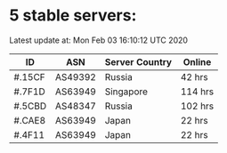 # 5 stable servers:

Latest update at: Mon Feb 03 16:10:12 UTC 2020

| ID | ASN | Server Country | Online |
| -- | --- | -------------- | ------ |
| #.15CF | AS49392 | Russia | 42 hrs |
| #.7F1D | AS63949 | Singapore | 114 hrs |
| #.5CBD | AS48347 | Russia | 102 hrs |
| #.CAE8 | AS63949 | Japan | 22 hrs |
| #.4F11 | AS63949 | Japan | 22 hrs |

